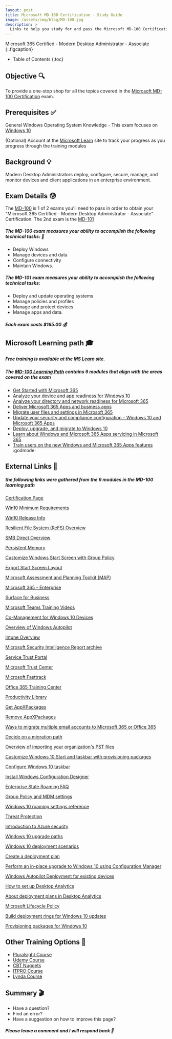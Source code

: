 ```yaml
---
layout: post
title: Microsoft MD-100 Certification - Study Guide
image: /assets/img/blog/MD-100.jpg
description: >
  Links to help you study for and pass the Microsoft MD-100 Certification Test
---
```



Microsoft 365 Certified - Modern Desktop Administrator - Associate
{:.figcaption}

- Table of Contents
{:toc}

## Objective :mag:

To provide a one-stop shop for all the topics covered in the [Microsoft MD-100 Certification](https://docs.microsoft.com/en-us/learn/certifications/m365-modern-desktop) exam.


## Prerequisites :white_check_mark:

General Windows Operating System Knowledge - This exam focuses on [Windows 10](https://www.microsoft.com/en-us/windows/get-windows-10)

(Optional) Account at the [Microsoft Learn](https://docs.microsoft.com/en-us/learn/) site to track your progress as you progress through the training modules


## Background :bulb:

Modern Desktop Administrators deploy, configure, secure, manage, and monitor devices and client applications in an enterprise environment.

## Exam Details :cold_sweat:

The [MD-100](https://docs.microsoft.com/en-us/learn/certifications/exams/md-100) is 1 of 2 exams you'll need to pass in order to obtain your "Microsoft 365 Certified - Modern Desktop Administrator - Associate"
Certification. The 2nd exam is the [MD-101](https://docs.microsoft.com/en-us/learn/certifications/exams/md-101)

##### The MD-100 exam measures your ability to accomplish the following technical tasks: :100:
 - Deploy Windows
 - Manage devices and data
 - Configure connectivity
 - Maintain Windows.

##### The MD-101 exam measures your ability to accomplish the following technical tasks:
 - Deploy and update operating systems
 - Manage policies and profiles
 - Manage and protect devices
 - Manage apps and data.

##### Each exam costs $165.00 :moneybag:

## Microsoft Learning path :mortar_board:

##### Free training is available at the [MS Learn](https://docs.microsoft.com/en-us/learn/) site.

##### The [MD-100 Learning Path](https://docs.microsoft.com/en-us/learn/paths/m365-getmodern/) contains 9 modules that align with the areas covered on the exam
 - [Get Started with Microsoft 365](https://docs.microsoft.com/en-us/learn/modules/m365-get-modern-intro/)
 - [Analyze your device and app readiness for Windows 10](https://docs.microsoft.com/en-us/learn/modules/m365-modern-device-app/)
 - [Analyze your directory and network readiness for Microsoft 365](https://docs.microsoft.com/en-us/learn/modules/m365-directory-network-readiness/)
 - [Deliver Microsoft 365 Apps and business apps](https://docs.microsoft.com/en-us/learn/modules/m365-office-lob-apps/)
 - [Migrate user files and settings in Microsoft 365](https://docs.microsoft.com/en-us/learn/modules/m365-user-files-settings/)
 - [Update your security and compliance configuration – Windows 10 and Microsoft 365 Apps](https://docs.microsoft.com/en-us/learn/modules/m365-modern-security-and-compliance/)
 - [Deploy, upgrade, and migrate to Windows 10](https://docs.microsoft.com/en-us/learn/modules/m365-modern-os-deployment/)
 - [Learn about Windows and Microsoft 365 Apps servicing in Microsoft 365](https://docs.microsoft.com/en-us/learn/modules/m365-modern-windows-office-servicing/)
 - [Train users on the new Windows and Microsoft 365 Apps features](https://docs.microsoft.com/en-us/learn/modules/m365-modern-usercomm-training/) :godmode:

## External Links :link:

##### the following links were gathered from the 9 modules in the MD-100 learning path

[Certification Page](https://docs.microsoft.com/en-us/learn/certifications/exams/md-100)

[Win10 Minimum Requirements](https://support.microsoft.com/en-us/help/4028142/windows-10-system-requirements)

[Win10 Release Info](https://docs.microsoft.com/en-us/windows/release-information/)

[Resilient File System (ReFS) Overview](https://docs.microsoft.com/en-us/windows-server/storage/refs/refs-overview)

[SMB Direct Overview](https://docs.microsoft.com/en-us/windows-server/storage/file-server/smb-direct)

[Persistent Memory](https://docs.microsoft.com/en-us/windows-server/storage/storage-spaces/deploy-pmem)

[Customize Windows Start Screen with Group Policy](https://docs.microsoft.com/en-us/windows/configuration/customize-windows-10-start-screens-by-using-group-policy)

[Export Start Screen Layout](https://docs.microsoft.com/en-us/windows/configuration/customize-and-export-start-layout)

[Microsoft Assessment and Planning Toolkit (MAP)](https://www.microsoft.com/en-us/download/details.aspx?id=7826)

[Microsoft 365 - Enterprise](https://www.microsoft.com/en-us/microsoft-365/enterprise?rtc=2)

[Surface for Business](https://www.microsoft.com/en-us/surface/business)

[Microsoft Teams Training Videos](https://support.office.com/article/microsoft-teams-video-training-4f108e54-240b-4351-8084-b1089f0d21d7)

[Co-Management for Windows 10 Devices](https://docs.microsoft.com/en-us/mem/configmgr/comanage/overview)

[Overview of Windows Autopilot](https://docs.microsoft.com/en-us/mem/autopilot/windows-autopilot)

[Intune Overview](https://docs.microsoft.com/en-us/mem/intune/fundamentals/what-is-intune)

[Microsoft Security Intelligence Report archive](https://www.microsoft.com/en-us/security/business/security-intelligence-report?rtc=1)

[Service Trust Portal](https://servicetrust.microsoft.com/)

[Microsoft Trust Center](https://www.microsoft.com/en-us/trust-center)

[Microsoft Fasttrack](https://www.microsoft.com/en-us/fasttrack/?rtc=1)

[Office 365 Training Center](https://support.microsoft.com/en-us/training)

[Productivity Library](https://support.microsoft.com/en-us/office/productivity-library-d8ab82a5-5f02-4439-816b-4a5d35133e48?ui=en-us&rs=en-us&ad=us)

[Get AppXPackages](https://docs.microsoft.com/en-us/powershell/module/appx/get-appxpackage?view=win10-ps)

[Remove AppXPackages](https://docs.microsoft.com/en-us/powershell/module/appx/remove-appxpackage?view=win10-ps)

[Ways to migrate multiple email accounts to Microsoft 365 or Office 365](https://docs.microsoft.com/en-us/exchange/mailbox-migration/mailbox-migration)

[Decide on a migration path](https://docs.microsoft.com/en-us/exchange/mailbox-migration/decide-on-a-migration-path)

[Overview of importing your organization's PST files](https://docs.microsoft.com/en-us/microsoft-365/compliance/importing-pst-files-to-office-365?view=o365-worldwide)

[Customize Windows 10 Start and taskbar with provisioning packages](https://docs.microsoft.com/en-us/windows/configuration/customize-windows-10-start-screens-by-using-provisioning-packages-and-icd)

[Configure Windows 10 taskbar](https://docs.microsoft.com/en-us/windows/configuration/configure-windows-10-taskbar)

[Install Windows Configuration Designer](https://docs.microsoft.com/en-us/windows/configuration/provisioning-packages/provisioning-install-icd)

[Enterprise State Roaming FAQ](https://docs.microsoft.com/en-us/azure/active-directory/devices/enterprise-state-roaming-faqs)

[Group Policy and MDM settings](https://docs.microsoft.com/en-us/azure/active-directory/devices/enterprise-state-roaming-group-policy-settings)

[Windows 10 roaming settings reference](https://docs.microsoft.com/en-us/azure/active-directory/devices/enterprise-state-roaming-windows-settings-reference)

[Threat Protection](https://docs.microsoft.com/en-us/windows/security/threat-protection/)

[Introduction to Azure security](https://docs.microsoft.com/en-us/azure/security/fundamentals/overview#identity-and-access-management?azure-portal=true)

[Windows 10 upgrade paths](https://docs.microsoft.com/en-us/windows/deployment/upgrade/windows-10-upgrade-paths)

[Windows 10 deployment scenarios](https://docs.microsoft.com/en-us/windows/deployment/windows-10-deployment-scenarios)

[Create a deployment plan](https://docs.microsoft.com/en-us/windows/deployment/update/create-deployment-plan)

[Perform an in-place upgrade to Windows 10 using Configuration Manager](https://docs.microsoft.com/en-us/windows/deployment/deploy-windows-cm/upgrade-to-windows-10-with-configuraton-manager)

[Windows Autopilot Deployment for existing devices](https://docs.microsoft.com/en-us/mem/autopilot/existing-devices)

[How to set up Desktop Analytics](https://docs.microsoft.com/en-us/mem/configmgr/desktop-analytics/set-up)

[About deployment plans in Desktop Analytics](https://docs.microsoft.com/en-us/mem/configmgr/desktop-analytics/about-deployment-plans)

[Microsoft Lifecycle Policy](https://support.microsoft.com/en-us/lifecycle/selectindex)

[Build deployment rings for Windows 10 updates](https://docs.microsoft.com/en-us/windows/deployment/update/waas-deployment-rings-windows-10-updates)

[Provisioning packages for Windows 10](https://docs.microsoft.com/en-us/windows/configuration/provisioning-packages/provisioning-packages)

## Other Training Options :muscle:
- [Pluralsight Course](https://www.pluralsight.com/paths/microsoft-modern-desktop-administrator-windows-10-md-100)
- [Udemy Course](https://www.udemy.com/topic/microsoft-md-100/)
- [CBT Nuggets](https://www.cbtnuggets.com/blog/certifications/microsoft/new-training-windows-10-md-100)
- [ITPRO Course](https://www.itpro.tv/courses/microsoft/windows-10-md100/)
- [Lynda Course](https://www.lynda.com/learning-paths/IT/prepare-for-the-microsoft-md-100-exam)

## Summary :clapper:
- Have a question?
- Find an error?
- Have a suggestion on how to improve this page?

##### Please leave a comment and I will respond back :speech_balloon:


<script src="https://utteranc.es/client.js"
        repo="djsimtech/blog"
        issue-term="pathname"
        theme="github-dark"
        crossorigin="anonymous"
        async>
</script>
